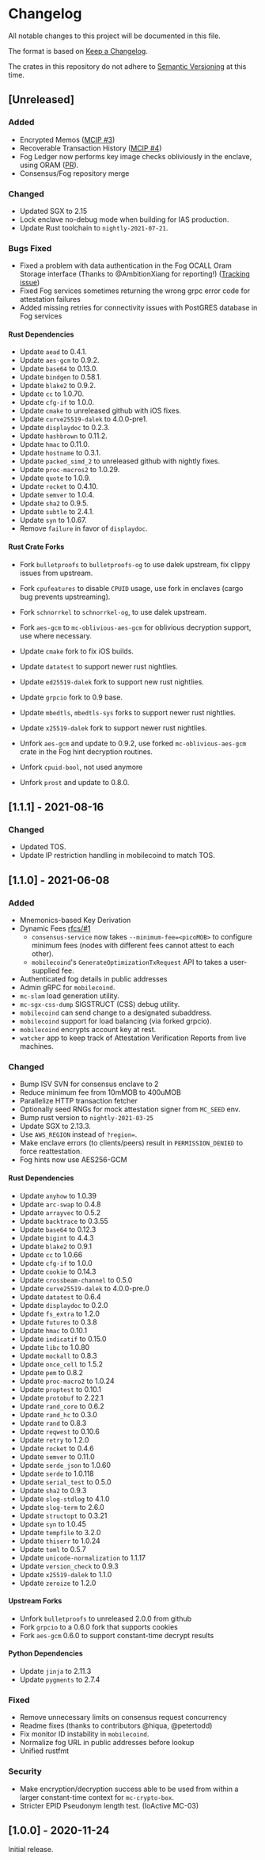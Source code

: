 # Changelog
All notable changes to this project will be documented in this file.

The format is based on [Keep a Changelog](https://keepachangelog.com/en/1.0.0/).

The crates in this repository do not adhere to [Semantic Versioning](https://semver.org/spec/v2.0.0.html) at this time.

## [Unreleased]

### Added

 - Encrypted Memos ([MCIP #3](https://github.com/mobilecoinfoundation/mcips/pull/3))
 - Recoverable Transaction History ([MCIP #4](https://github.com/mobilecoinfoundation/mcips/pull/4))
 - Fog Ledger now performs key image checks obliviously in the enclave, using ORAM ([PR](https://github.com/mobilecoinfoundation/fog/pull/101)).
 - Consensus/Fog repository merge

### Changed

 - Updated SGX to 2.15
 - Lock enclave no-debug mode when building for IAS production.
 - Update Rust toolchain to `nightly-2021-07-21`.

### Bugs Fixed
 - Fixed a problem with data authentication in the Fog OCALL Oram Storage interface
   (Thanks to @AmbitionXiang for reporting!) ([Tracking issue](https://github.com/mobilecoinfoundation/mobilecoin/issues/1576))
 - Fixed Fog services sometimes returning the wrong grpc error code for attestation failures
 - Added missing retries for connectivity issues with PostGRES database in Fog services

#### Rust Dependencies

 - Update `aead` to 0.4.1.
 - Update `aes-gcm` to 0.9.2.
 - Update `base64` to 0.13.0.
 - Update `bindgen` to 0.58.1.
 - Update `blake2` to 0.9.2.
 - Update `cc` to 1.0.70.
 - Update `cfg-if` to 1.0.0.
 - Update `cmake` to unreleased github with iOS fixes.
 - Update `curve25519-dalek` to 4.0.0-pre1.
 - Update `displaydoc` to 0.2.3.
 - Update `hashbrown` to 0.11.2.
 - Update `hmac` to 0.11.0.
 - Update `hostname` to 0.3.1.
 - Update `packed_simd_2` to unreleased github with nightly fixes.
 - Update `proc-macros2` to 1.0.29.
 - Update `quote` to 1.0.9.
 - Update `rocket` to 0.4.10.
 - Update `semver` to 1.0.4.
 - Update `sha2` to 0.9.5.
 - Update `subtle` to 2.4.1.
 - Update `syn` to 1.0.67.
 - Remove `failure` in favor of `displaydoc`.

#### Rust Crate Forks

 - Fork `bulletproofs` to `bulletproofs-og` to use dalek upstream, fix clippy issues from upstream.
 - Fork `cpufeatures` to disable `CPUID` usage, use fork in enclaves (cargo bug prevents upstreaming).
 - Fork `schnorrkel` to `schnorrkel-og`, to use dalek upstream.
 - Fork `aes-gcm` to `mc-oblivious-aes-gcm` for oblivious decryption support, use where necessary.

 - Update `cmake` fork to fix iOS builds.
 - Update `datatest` to support newer rust nightlies.
 - Update `ed25519-dalek` fork to support new rust nightlies.
 - Update `grpcio` fork to 0.9 base.
 - Update `mbedtls`, `mbedtls-sys` forks to support newer rust nightlies.
 - Update `x25519-dalek` fork to support newer rust nightlies.

 - Unfork `aes-gcm` and update to 0.9.2, use forked `mc-oblivious-aes-gcm` crate in the Fog hint decryption routines.
 - Unfork `cpuid-bool`, not used anymore
 - Unfork `prost` and update to 0.8.0.

## [1.1.1] - 2021-08-16

### Changed

 - Updated TOS.
 - Update IP restriction handling in mobilecoind to match TOS.

## [1.1.0] - 2021-06-08

### Added

 - Mnemonics-based Key Derivation
 - Dynamic Fees [rfcs/#1](https://github.com/mobilecoinfoundation/rfcs/#1)
   - `consensus-service` now takes `--minimum-fee=<picoMOB>` to configure minimum fees (nodes with different fees cannot attest to each other).
   - `mobilecoind`'s `GenerateOptimizationTxRequest` API to takes a user-supplied fee.
 - Authenticated fog details in public addresses
 - Admin gRPC for `mobilecoind`.
 - `mc-slam` load generation utility.
 - `mc-sgx-css-dump` SIGSTRUCT (CSS) debug utility.
 - `mobilecoind` can send change to a designated subaddress.
 - `mobilecoind` support for load balancing (via forked grpcio).
 - `mobilecoind` encrypts account key at rest.
 - `watcher` app to keep track of Attestation Verification Reports from live machines.

### Changed

 - Bump ISV SVN for consensus enclave to 2
 - Reduce minimum fee from 10mMOB to 400uMOB
 - Parallelize HTTP transaction fetcher
 - Optionally seed RNGs for mock attestation signer from `MC_SEED` env.
 - Bump rust version to `nightly-2021-03-25`
 - Update SGX to 2.13.3.
 - Use `AWS_REGION` instead of `?region=`.
 - Make enclave errors (to clients/peers) result in `PERMISSION_DENIED` to force reattestation.
 - Fog hints now use AES256-GCM

#### Rust Dependencies

 - Update `anyhow` to 1.0.39
 - Update `arc-swap` to 0.4.8
 - Update `arrayvec` to 0.5.2
 - Update `backtrace` to 0.3.55
 - Update `base64` to 0.12.3
 - Update `bigint` to 4.4.3
 - Update `blake2` to 0.9.1
 - Update `cc` to 1.0.66
 - Update `cfg-if` to 1.0.0
 - Update `cookie` to 0.14.3
 - Update `crossbeam-channel` to 0.5.0
 - Update `curve25519-dalek` to 4.0.0-pre.0
 - Update `datatest` to 0.6.4
 - Update `displaydoc` to 0.2.0
 - Update `fs_extra` to 1.2.0
 - Update `futures` to 0.3.8
 - Update `hmac` to 0.10.1
 - Update `indicatif` to 0.15.0
 - Update `libc` to 1.0.80
 - Update `mockall` to 0.8.3
 - Update `once_cell` to 1.5.2
 - Update `pem` to 0.8.2
 - Update `proc-macro2` to 1.0.24
 - Update `proptest` to 0.10.1
 - Update `protobuf` to 2.22.1
 - Update `rand_core` to 0.6.2
 - Update `rand_hc` to 0.3.0
 - Update `rand` to 0.8.3
 - Update `reqwest` to 0.10.6
 - Update `retry` to 1.2.0
 - Update `rocket` to 0.4.6
 - Update `semver` to 0.11.0
 - Update `serde_json` to 1.0.60
 - Update `serde` to 1.0.118
 - Update `serial_test` to 0.5.0
 - Update `sha2` to 0.9.3
 - Update `slog-stdlog` to 4.1.0
 - Update `slog-term` to 2.6.0
 - Update `structopt` to 0.3.21
 - Update `syn` to 1.0.45
 - Update `tempfile` to 3.2.0
 - Update `thiserr` to 1.0.24
 - Update `toml` to 0.5.7
 - Update `unicode-normalization` to 1.1.17
 - Update `version_check` to 0.9.3
 - Update `x25519-dalek` to 1.1.0
 - Update `zeroize` to 1.2.0

#### Upstream Forks

 - Unfork `bulletproofs` to unreleased 2.0.0 from github
 - Fork `grpcio` to a 0.6.0 fork that supports cookies
 - Fork `aes-gcm` 0.6.0 to support constant-time decrypt results

#### Python Dependencies

 - Update `jinja` to 2.11.3
 - Update `pygments` to 2.7.4

### Fixed

 - Remove unnecessary limits on consensus request concurrency
 - Readme fixes (thanks to contributors @hiqua, @petertodd)
 - Fix monitor ID instability in `mobilecoind`.
 - Normalize fog URL in public addresses before lookup
 - Unified rustfmt

### Security

 - Make encryption/decryption success able to be used from within a larger constant-time context for `mc-crypto-box`.
 - Stricter EPID Pseudonym length test. (IoActive MC-03)

## [1.0.0] - 2020-11-24

Initial release.
